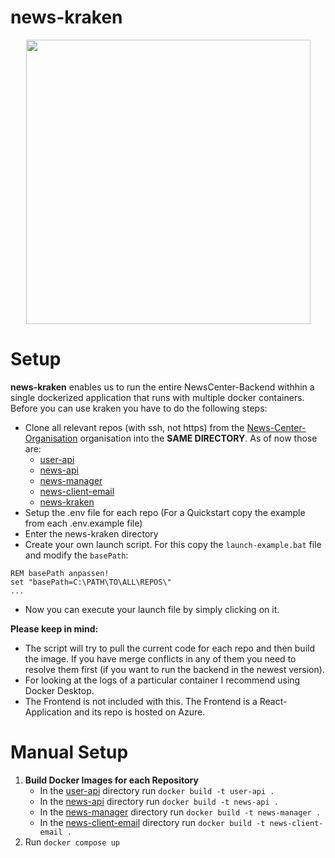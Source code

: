 # news-kraken

<p align="center">
<img src="https://user-images.githubusercontent.com/45206898/212726740-33660894-1b48-48a9-b792-8b5491d8565c.png" width="455" height="455">
</p>

# Setup

**news-kraken** enables us to run the entire NewsCenter-Backend withhin a single dockerized application that runs with multiple docker containers. Before you can use kraken you have to do the following steps:

- Clone all relevant repos (with ssh, not https) from the [News-Center-Organisation](https://github.com/News-Center) organisation into the **SAME DIRECTORY**. As of now those are:
  - [user-api](https://github.com/News-Center/user-api)
  - [news-api](https://github.com/News-Center/news-api)
  - [news-manager](https://github.com/News-Center/news-manager)
  - [news-client-email](https://github.com/News-Center/news-client-email)
  - [news-kraken](https://github.com/News-Center/news-kraken)
- Setup the .env file for each repo (For a Quickstart copy the example from each .env.example file)
- Enter the news-kraken directory
- Create your own launch script. For this copy the `launch-example.bat` file and modify the `basePath`:

```
REM basePath anpassen!
set "basePath=C:\PATH\TO\ALL\REPOS\"
...
```

- Now you can execute your launch file by simply clicking on it.

**Please keep in mind:**

- The script will try to pull the current code for each repo and then build the image. If you have merge conflicts in any of them you need to resolve them first (if you want to run the backend in the newest version).
- For looking at the logs of a particular container I recommend using Docker Desktop.
- The Frontend is not included with this. The Frontend is a React-Application and its repo is hosted on Azure.

# Manual Setup

1. **Build Docker Images for each Repository**
   - In the [user-api](https://github.com/News-Center/user-api) directory run `docker build -t user-api .`
   - In the [news-api](https://github.com/News-Center/news-api) directory run `docker build -t news-api .`
   - In the [news-manager](https://github.com/News-Center/news-manager) directory run `docker build -t news-manager .`
   - In the [news-client-email](https://github.com/News-Center/news-client-email) directory run `docker build -t news-client-email .`
2. Run `docker compose up`
